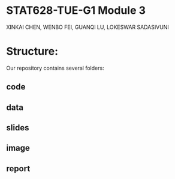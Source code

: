 # STAT628-TUE-G1   Module 3  
XINKAI CHEN, WENBO FEI, GUANQI LU, LOKESWAR SADASIVUNI  

# Structure:
Our repository contains several folders:

## code
## data
## slides
## image
## report
